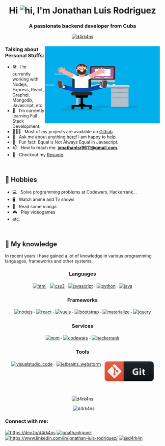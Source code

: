 <h1 align="center">Hi <img src="https://user-images.githubusercontent.com/1303154/88677602-1635ba80-d120-11ea-84d8-d263ba5fc3c0.gif" width="28px" alt="hi">, I'm Jonathan Luis Rodriguez</h1>
<h3 align="center">A passionate backend developer from Cuba</h3>


<p align="center"> <a href="https://github.com/ryo-ma/github-profile-trophy"><img src="https://github-profile-trophy.vercel.app/?username=d4rk4ns&theme=radical&no-frame=true" alt="d4rk4ns" /></a> </p>

<div>
<img align="right" height="250" width="375" alt="" src="https://raw.githubusercontent.com/D4rk4ns/D4rk4ns/master/gifs/coder.gif" />

### Talking about Personal Stuffs:

- 🛠 &nbsp; I’m currently working with Nodejs, Express, React, <br /> Graphql, Mongodb, Javascript, etc.
- 🚀 &nbsp; I’m currently learning Full Stack Development.
- 👨🏻‍💻 &nbsp; Most of my projects are available on [Github](https://github.com/iampavangandhi).
- 💬 &nbsp; Ask me about anything [here](https://github.com/iampavangandhi/iampavangandhi/issues/2)! I am happy to help.
- 👾 &nbsp; Fun fact: Equal is Not Always Equal in Javascript.
- 📫 &nbsp; How to reach me: **jonathanlsr9611@gmail.com**.
- 📝 &nbsp; Checkout my [Resume]().

</div>
<br>

## 📅 Hobbies
- 💻 &nbsp; Solve programming problems at Codewars, Hackerrank...
- 🖥️ &nbsp; Watch anime and Tv shows
- 📰 &nbsp; Read some manga
- 🎮 &nbsp; Play videogames
- etc.

<br>

## 🌠 My knowledge

In recent years I have gained a lot of knowledge in various programming languages, frameworks and other systems.

<h3 align="center">Languages</h3>
<p align="center">
    <a href="https://www.w3schools.com/html">
        <img src="https://raw.githubusercontent.com/d4rk4ns/ColoredBadges/master/svg/dev/languages/html.svg" alt="html" style="vertical-align:top; margin:4px">
    </a>
    <a href="https://www.w3schools.com/css">
        <img src="https://raw.githubusercontent.com/d4rk4ns/ColoredBadges/master/svg/dev/languages/css3.svg" alt="css3" style="vertical-align:top; margin:4px">
    </a>
    <a href="https://www.w3schools.com/js">
       <img src="https://raw.githubusercontent.com/d4rk4ns/ColoredBadges/master/svg/dev/languages/js.svg" alt="javascript" style="vertical-align:top; margin:4px">
    </a>
    <a href="https://www.python.org">
    <img src="https://raw.githubusercontent.com/d4rk4ns/ColoredBadges/master/svg/dev/languages/python.svg" alt="python" style="vertical-align:top; margin:4px">
    </a>
    <a href="https://www.java.com">
        <img src="https://raw.githubusercontent.com/d4rk4ns/ColoredBadges/master/svg/dev/languages/java.svg" alt="java" style="vertical-align:top; margin:4px">
    </a>
</p>

<h3 align="center">Frameworks</h3>
<p align="center">
    <a href="https://nodejs.org">
        <img src="https://raw.githubusercontent.com/d4rk4ns/ColoredBadges/master/svg/dev/frameworks/nodejs.svg" alt="nodejs" style="vertical-align:top; margin:4px">
    </a>
    <a href="https://reactjs.org">
        <img src="https://raw.githubusercontent.com/d4rk4ns/ColoredBadges/master/svg/dev/frameworks/react.svg" alt="react" style="vertical-align:top; margin:4px">
    </a>
    <a href="https://vuejs.org/">
        <img src="https://raw.githubusercontent.com/d4rk4ns/ColoredBadges/master/svg/dev/frameworks/vue.svg" alt="vuejs" style="vertical-align:top; margin:4px">
    </a>
     <a href="https://getbootstrap.com">
        <img src="https://raw.githubusercontent.com/d4rk4ns/ColoredBadges/master/svg/dev/frameworks/bootstrap.svg" alt="bootstrap" style="vertical-align:top; margin:4px">
    </a>
    <a href="https://materializecss.com/">
        <img src="https://raw.githubusercontent.com/d4rk4ns/ColoredBadges/master/svg/dev/frameworks/materialize.svg" alt="materialize" style="vertical-align:top; margin:4px">
    </a>
    <a href="https://jquery.com">
        <img src="https://raw.githubusercontent.com/d4rk4ns/ColoredBadges/master/svg/dev/frameworks/jquery.svg" alt="jquery" style="vertical-align:top; margin:4px">
    </a>
</p>

<h3 align="center">Services</h3>
<p align="center">
    <a href="https://www.npmjs.com">
        <img src="https://raw.githubusercontent.com/d4rk4ns/ColoredBadges/master/svg/dev/services/npm.svg" alt="npm" style="vertical-align:top; margin:4px">
    </a>
    <a href="https://www.codewars.com/users/D4rk4n">
        <img src="https://raw.githubusercontent.com/d4rk4ns/ColoredBadges/master/svg/dev/services/codewars.svg" alt="codewars" style="vertical-align:top; margin:4px">
    </a>
    <a href="https://www.hackerrank.com/jonathanlsr9611">
        <img src="https://raw.githubusercontent.com/d4rk4ns/ColoredBadges/master/svg/dev/services/hackerrank.svg" alt="hackerrank" style="vertical-align:top; margin:4px">
    </a>
</p>

<h3 align="center">Tools</h3>
<p align="center">
    <a href="https://code.visualstudio.com">
        <img src="https://raw.githubusercontent.com/d4rk4ns/ColoredBadges/master/svg/dev/tools/visualstudio_code.svg" alt="visualstudio_code" style="vertical-align:top; margin:4px">
    </a>
    <a href="https://www.jetbrains.com/en-en/webstorm/">
        <img src="https://raw.githubusercontent.com/d4rk4ns/ColoredBadges/master/svg/dev/tools/jetbrains_webstorm.svg" alt="jetbrains_webstorm" style="vertical-align:top; margin:4px">
    </a>
   <a href="https://git-scm.com">
        <img src="https://raw.githubusercontent.com/d4rk4ns/ColoredBadges/prod/svg/dev/tools/git.svg" alt="git" style="vertical-align:top; margin:4px">
    </a>
</p>

<br>


<p align="center"><img  src="https://github-readme-stats.vercel.app/api?username=d4rk4ns&hide_border=true&show_icons=true&theme=radical&locale=en" alt="d4rk4ns" /></p>

<p align="center"> &nbsp; <img  src="https://github-readme-streak-stats.herokuapp.com/?user=d4rk4ns&hide_border=true&theme=radical&locale=en" alt="d4rk4ns" /> </p>  


<h3 align="left">Connect with me:</h3>
<p align="left">
<a href="https://dev.to/https://dev.to/d4rk4ns" target="blank"><img align="center" src="https://raw.githubusercontent.com/rahuldkjain/github-profile-readme-generator/master/src/images/icons/Social/devto.svg" alt="https://dev.to/d4rk4ns" height="30" width="40" /></a> <a href="https://twitter.com/jonathanlrguez" target="blank"><img align="center" src="https://raw.githubusercontent.com/rahuldkjain/github-profile-readme-generator/master/src/images/icons/Social/twitter.svg" alt="jonathanlrguez" height="30" width="40" /></a> <a href="https://linkedin.com/in/https://www.linkedin.com/in/jonathan-luis-rodriguez/" target="blank"><img align="center" src="https://raw.githubusercontent.com/rahuldkjain/github-profile-readme-generator/master/src/images/icons/Social/linked-in-alt.svg" alt="https://www.linkedin.com/in/jonathan-luis-rodriguez/" height="30" width="40" /></a> <a href="https://medium.com/@d4rk4n" target="blank"><img align="center" src="https://raw.githubusercontent.com/rahuldkjain/github-profile-readme-generator/master/src/images/icons/Social/medium.svg" alt="@d4rk4n" height="30" width="40" /></a>
</p>
